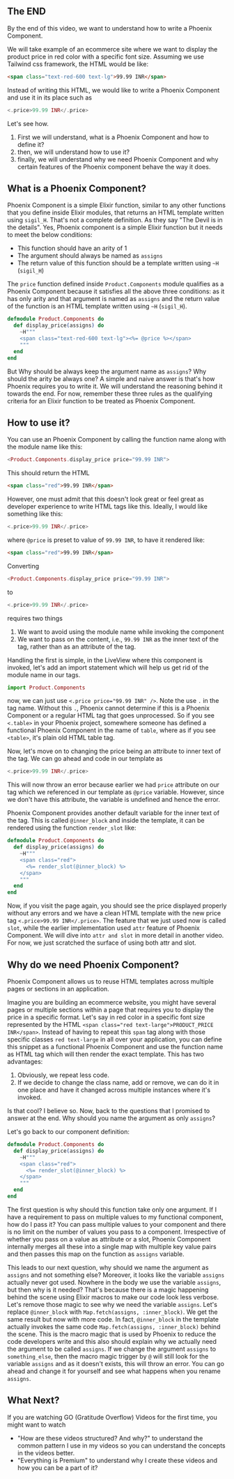 ## The END
By the end of this video, we want to understand how to write a Phoenix Component. 

We will take example of an ecommerce site where we want to display the product price in red color with a specific font size. Assuming we use Tailwind css framework, the HTML would be like:

```html
<span class="text-red-600 text-lg">99.99 INR</span>
```

Instead of writing this HTML, we would like to write a Phoenix Component and use it in its place such as

```elixir
<.price>99.99 INR</.price>
```

Let's see how. 

1. First we will understand, what is a Phoenix Component and how to define it?
2. then, we will understand how to use it?
3. finally, we will understand why we need Phoenix Component and why certain features of the Phoenix component behave the way it does.


## What is a Phoenix Component?
Phoenix Component is a simple Elixir function, similar to any other functions that you define inside Elixir modules, that returns an HTML template written using `sigil_H`. That's not a complete definition. As they say "The Devil is in the details". Yes, Phoenix component is a simple Elixir function but it needs to meet the below conditions:

* This function should have an arity of 1
* The argument should always be named as `assigns`
* The return value of this function should be a template written using `~H` (`sigil_H`)

The `price` function defined inside `Product.Components` module qualifies as a Phoenix Component because it satisfies all the above three conditions: as it has only arity and that argument is named as `assigns` and the return value of the function is an HTML template written using `~H` (`sigil_H`).


```elixir 
defmodule Product.Components do
  def display_price(assigns) do
    ~H"""
    <span class="text-red-600 text-lg"><%= @price %></span>
    """
  end
end
```

But Why should be always keep the argument name as `assigns`? Why should the arity be always one? A simple and naive answer is that's how Phoenix requires you to write it. We will understand the reasoning behind it towards the end. For now, remember these three rules as the qualifying criteria for an Elixir function to be treated as Phoenix Component.

## How to use it?
You can use an Phoenix Component by calling the function name along with the module name like this:

```elixir
<Product.Components.display_price price="99.99 INR">
```

This should return the HTML

```html
<span class="red">99.99 INR</span>
```

However, one must admit that this doesn't look great or feel great as developer experience to write HTML tags like this. Ideally, I would like something like this:

```elixir
<.price>99.99 INR</.price>
```

where `@price` is preset to value of `99.99 INR`, to have it rendered like:

```html
<span class="red">99.99 INR</span>
```

Converting 
```elixir
<Product.Components.display_price price="99.99 INR">
```

to 

```elixir
<.price>99.99 INR</.price>
```

requires two things
1. We want to avoid using the module name while invoking the component
2. We want to pass on the content, i.e., `99.99 INR` as the inner text of the tag, rather than as an attribute of the tag.

Handling the first is simple, in the LiveView where this component is invoked, let's add an import statement which will help us get rid of the module name in our tags.

```elixir
import Product.Components 
```

now, we can just use `<.price price="99.99 INR" />`. Note the use `.` in the tag name. Without this `.`, Phoenix cannot determine if this is a Phoenix Component or a regular HTML tag that goes unprocessed. So if you see `<.table>` in your Phoenix project, somewhere someone has defined a functional Phoenix Component in the name of `table`, where as if you see `<table>`, it's plain old HTML table tag.

Now, let's move on to changing the price being an attribute to inner text of the tag. We can go ahead and code in our template as 

```elixir
<.price>99.99 INR</.price>
```

This will now throw an error because earlier we had `price` attribute on our tag which we referenced in our template as `@price` variable. However, since we don't have this attribute, the variable is undefined and hence the error. 

Phoenix Component provides another default variable for the inner text of the tag. This is called `@inner_block` and inside the template, it can be rendered using the function `render_slot` like:

```elixir 
defmodule Product.Components do
  def display_price(assigns) do
    ~H"""
    <span class="red">
      <%= render_slot(@inner_block) %>
    </span>
    """
  end
end
```

Now, if you visit the page again, you should see the price displayed properly without any errors and we have a clean HTML template with the new price tag `<.price>99.99 INR</.price>`. The feature that we just used now is called `slot`, while the earlier implementation used `attr` feature of Phoenix Component. We will dive into `attr and slot` in more detail in another video. For now, we just scratched the surface of using both attr and slot.

## Why do we need Phoenix Component?
Phoenix Component allows us to reuse HTML templates across multiple pages or sections in an application.

Imagine you are building an ecommerce website, you might have several pages or multiple sections within a page that requires you to display the price in a specific format. Let's say in red color in a specific font size represented by the HTML `<span class="red text-large">PRODUCT_PRICE INR</span>`. Instead of having to repeat this `span` tag along with those specific classes `red text-large` in all over your application, you can define this snippet as a functional Phoenix Component and use the function name as HTML tag which will then render the exact template. This has two advantages:

1. Obviously, we repeat less code.
2. If we decide to change the class name, add or remove, we can do it in one place and have it changed across multiple instances where it's invoked.

Is that cool? I believe so. Now, back to the questions that I promised to answer at the end. Why should you name the argument as only `assigns`?

Let's go back to our component definition:

```elixir 
defmodule Product.Components do
  def display_price(assigns) do
    ~H"""
    <span class="red">
      <%= render_slot(@inner_block) %>
    </span>
    """
  end
end
```

The first question is why should this function take only one argument. If I have a requirement to pass on multiple values to my functional component, how do I pass it? You can pass multiple values to your component and there is no limit on the number of values you pass to a component. Irrespective of whether you pass on a value as attribute or a slot, Phoenix Component internally merges all these into a single map with multiple key value pairs and then passes this map on the function as `assigns` variable.

This leads to our next question, why should we name the argument as `assigns` and not something else? Moreover, it looks like the variable `assigns` actually never got used. Nowhere in the body we use the variable `assigns`, but then why is it needed? That's because there is a magic happening behind the scene using Elixir macros to make our code look less verbose. Let's remove those magic to see why we need the variable `assigns`. Let's replace `@inner_block` with `Map.fetch(assigns, :inner_block)`. We get the same result but now with more code. In fact, `@inner_block` in the template actually invokes the same code `Map.fetch(assigns, :inner_block)` behind the scene. This is the macro magic that is used by Phoenix to reduce the code developers write and this also should explain why we actually need the argument to be called `assigns`. If we change the argument `assigns` to `something_else`, then the macro magic trigger by `@` will still look for the variable `assigns` and as it doesn't exists, this will throw an error. You can go ahead and change it for yourself and see what happens when you rename `assigns`. 

## What Next?
If you are watching GO (Gratitude Overflow) Videos for the first time, you might want to watch 
* "How are these videos structured? And why?" to understand the common pattern I use in my videos so you can understand the concepts in the videos better.
* "Everything is Premium" to understand why I create these videos and how you can be a part of it?
